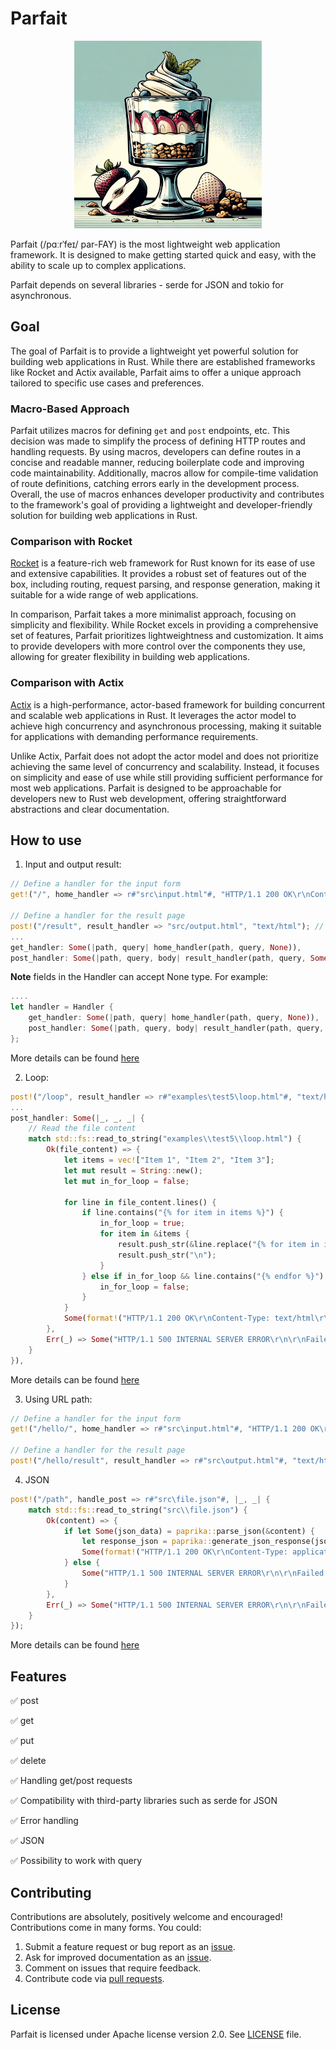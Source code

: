 # Parfait

<p align="center">
    <img src="logo/logo.png" width="300" height="300" />
</p>

Parfait (/pɑːrˈfeɪ/ par-FAY) is the most lightweight web application framework. It is designed to make getting started quick and easy, with the ability to scale up to complex applications.

Parfait depends on several libraries - serde for JSON and tokio for asynchronous.

## Goal

The goal of Parfait is to provide a lightweight yet powerful solution for building web applications in Rust. While there are established frameworks like Rocket and Actix available, Parfait aims to offer a unique approach tailored to specific use cases and preferences.

### Macro-Based Approach

Parfait utilizes macros for defining `get` and `post` endpoints, etc. This decision was made to simplify the process of defining HTTP routes and handling requests. By using macros, developers can define routes in a concise and readable manner, reducing boilerplate code and improving code maintainability. Additionally, macros allow for compile-time validation of route definitions, catching errors early in the development process. Overall, the use of macros enhances developer productivity and contributes to the framework's goal of providing a lightweight and developer-friendly solution for building web applications in Rust.

### Comparison with Rocket

[Rocket](https://rocket.rs/) is a feature-rich web framework for Rust known for its ease of use and extensive capabilities. It provides a robust set of features out of the box, including routing, request parsing, and response generation, making it suitable for a wide range of web applications.

In comparison, Parfait takes a more minimalist approach, focusing on simplicity and flexibility. While Rocket excels in providing a comprehensive set of features, Parfait prioritizes lightweightness and customization. It aims to provide developers with more control over the components they use, allowing for greater flexibility in building web applications.

### Comparison with Actix

[Actix](https://actix.rs/) is a high-performance, actor-based framework for building concurrent and scalable web applications in Rust. It leverages the actor model to achieve high concurrency and asynchronous processing, making it suitable for applications with demanding performance requirements.

Unlike Actix, Parfait does not adopt the actor model and does not prioritize achieving the same level of concurrency and scalability. Instead, it focuses on simplicity and ease of use while still providing sufficient performance for most web applications. Parfait is designed to be approachable for developers new to Rust web development, offering straightforward abstractions and clear documentation.

## How to use

1. Input and output result:

```rust
// Define a handler for the input form
get!("/", home_handler => r#"src\input.html"#, "HTTP/1.1 200 OK\r\nContent-Type: text/html\r\n\r\n");

// Define a handler for the result page
post!("/result", result_handler => "src/output.html", "text/html"); // For HTML response
...
get_handler: Some(|path, query| home_handler(path, query, None)),
post_handler: Some(|path, query, body| result_handler(path, query, Some(body))),
```

**Note** fields in the Handler can accept None type. For example:

```rust
....
let handler = Handler {
    get_handler: Some(|path, query| home_handler(path, query, None)),
    post_handler: Some(|path, query, body| result_handler(path, query, Some(body))),
};
```

More details can be found [here](examples/test/test.rs)

2. Loop:

```rust
post!("/loop", result_handler => r#"examples\test5\loop.html"#, "text/html");
...
post_handler: Some(|_, _, _| {
    // Read the file content
    match std::fs::read_to_string("examples\\test5\\loop.html") {
        Ok(file_content) => {
            let items = vec!["Item 1", "Item 2", "Item 3"];
            let mut result = String::new();
            let mut in_for_loop = false;
            
            for line in file_content.lines() {
                if line.contains("{% for item in items %}") {
                    in_for_loop = true;
                    for item in &items {
                        result.push_str(&line.replace("{% for item in items %}", &format!("{}", item)));
                        result.push_str("\n");
                    }
                } else if in_for_loop && line.contains("{% endfor %}") {
                    in_for_loop = false;
                }
            }
            Some(format!("HTTP/1.1 200 OK\r\nContent-Type: text/html\r\n\r\n{}", result))
        },
        Err(_) => Some("HTTP/1.1 500 INTERNAL SERVER ERROR\r\n\r\nFailed to read file".to_owned()),
    }
}),
```

More details can be found [here](examples/test5/test5.rs)

3. Using URL path:

```rust
// Define a handler for the input form
get!("/hello/", home_handler => r#"src\input.html"#, "HTTP/1.1 200 OK\r\nContent-Type: text/html\r\n\r\n");

// Define a handler for the result page
post!("/hello/result", result_handler => r#"src\output.html"#, "text/html");
```

4. JSON

```rust
post!("/path", handle_post => r#"src\file.json"#, |_, _| {
    match std::fs::read_to_string("src\\file.json") {
        Ok(content) => {
            if let Some(json_data) = paprika::parse_json(&content) {
                let response_json = paprika::generate_json_response(json_data);
                Some(format!("HTTP/1.1 200 OK\r\nContent-Type: application/json\r\n\r\n{}", response_json))
            } else {
                Some("HTTP/1.1 500 INTERNAL SERVER ERROR\r\n\r\nFailed to parse JSON".to_owned())
            }
        },
        Err(_) => Some("HTTP/1.1 500 INTERNAL SERVER ERROR\r\n\r\nFailed to read file".to_owned()),
    }
});
```

More details can be found [here](examples/test4/test4.rs)

## Features

✅ post

✅ get

✅ put

✅ delete

✅ Handling get/post requests

✅ Compatibility with third-party libraries such as serde for JSON

✅ Error handling

✅ JSON

✅ Possibility to work with query

## Contributing

Contributions are absolutely, positively welcome and encouraged! Contributions
come in many forms. You could:

  1. Submit a feature request or bug report as an [issue].
  2. Ask for improved documentation as an [issue].
  3. Comment on issues that require feedback.
  4. Contribute code via [pull requests].

[issue]: https://github.com/ladroid/Parfait/issues
[pull requests]: https://github.com/ladroid/Parfait/pulls

## License

Parfait is licensed under Apache license version 2.0. See [LICENSE](https://github.com/ladroid/Parfait/blob/main/LICENSE) file.
